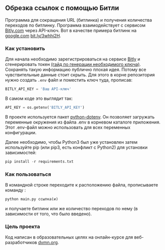 ## Обрезка ссылок с помощью Битли
Программа для сокращения URL (битлинка) и получения количества переходов по битлинку. Программа взаимодействует с сервисом [Bitly.com](https://bitly.com) через API-ключ.
Вот в качестве примера битлинк на [google.com](https://www.google.com/) [bit.ly/3whhj2H](https://bit.ly/3whhj2H).
### Как установить
Для начала необходимо зарегистрироваться на сервисе [Bitly](https://bitly.com) и сгенерировать токен [(гайд по генерации необходимого ключа)](https://support.bitly.com/hc/en-us/articles/230647907-How-do-I-generate-an-OAuth-access-token-for-the-Bitly-API-).
Сохранять такую информацию публично плохая идея. Потому все чувствительные данные стоит скрыть. Для этого в корне репозитория нужно создать ```.env``` файл и поместить ключ туда, прописав:
```python 
BITLY_API_KEY = 'Ваш API-ключ'
```

В самом коде это выглядит так:
``` python
API_KEY = os.getenv('BITLY_API_KEY')
```
В проекте используется пакет [python-dotenv](https://github.com/theskumar/python-dotenv). Он позволяет загружать переменные окружения из файла .env в корневом каталоге приложения.
Этот .env-файл можно использовать для всех переменных конфигурации.

Далее необходимо, чтобы Python3 был уже установлен затем используйте pip (или pip3, есть конфликт с Python2) для установки зависимостей:
```python
pip install -r requirements.txt
```
### Как пользоваться
В командной строке переходите к расположению файла, прописываете команду :
```python
python main.py ссылка(и) 
```  
и получаете битлинк или же количество переходов по нему (в зависимости от того, что было введено).
### Цель проекта
Код написан в образовательных целях на онлайн-курсе для веб-разработчиков [dvmn.org](https://dvmn.com).
